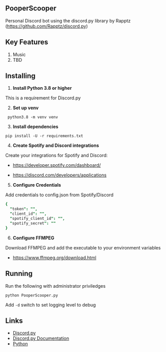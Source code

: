 ## PooperScooper
Personal Discord bot using the discord.py library by Rapptz (https://github.com/Rapptz/discord.py)

## Key Features
1. Music
2. TBD

## Installing

1. **Install Python 3.8 or higher**

This is a requirement for Discord.py
   
2. **Set up venv**

` python3.8 -m venv venv`

3. **Install dependencies**

`pip install -U -r requirements.txt`

4. **Create Spotify and Discord integrations**

Create your integrations for Spotify and Discord:

* https://developer.spotify.com/dashboard/

* https://discord.com/developers/applications

5. **Configure Credentials**

Add credentials to config.json from Spotify/Discord
```j
{
  "token": "",
  "client_id": "",
  "spotify_client_id": "",
  "spotify_secret": ""
}
```

6. **Configure FFMPEG**

Download FFMPEG and add the executable to your environment variables
* https://www.ffmpeg.org/download.html

## Running
Run the following with administrator priviledges

`python PooperScooper.py`

Add `-d` switch to set logging level to debug

## Links
* [Discord.py](https://github.com/Rapptz/discord.py)
* [Discord.py Documentation](https://discordpy.readthedocs.io/en/latest/index.html)
* [Python](https://www.python.org/downloads)